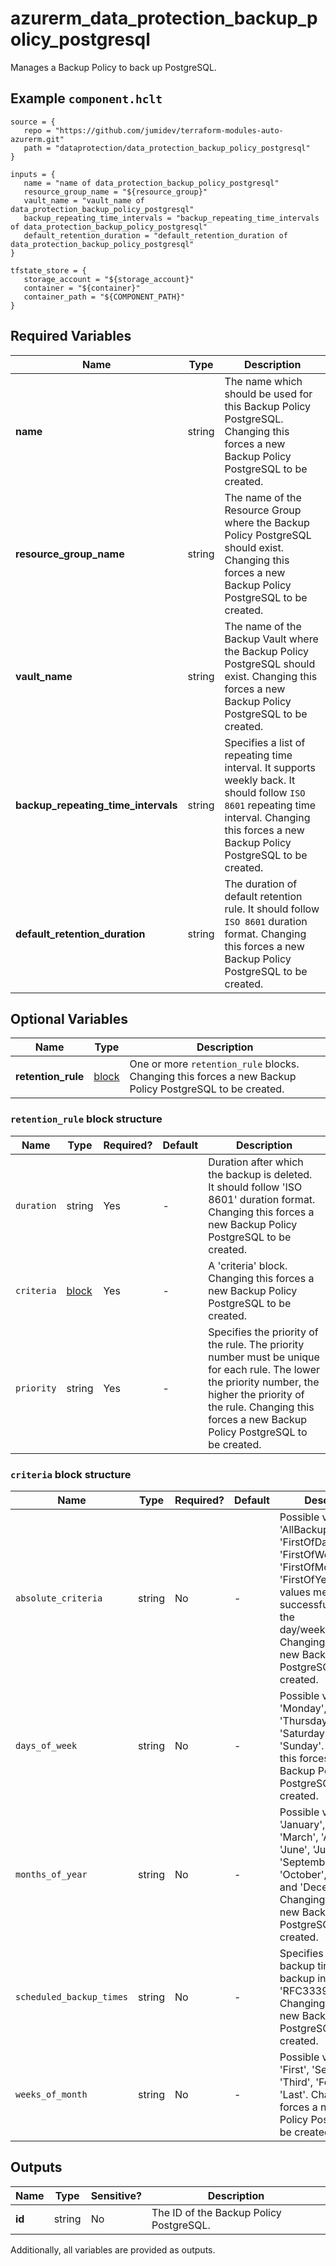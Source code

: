 # azurerm_data_protection_backup_policy_postgresql

Manages a Backup Policy to back up PostgreSQL.

## Example `component.hclt`

```hcl
source = {
   repo = "https://github.com/jumidev/terraform-modules-auto-azurerm.git" 
   path = "dataprotection/data_protection_backup_policy_postgresql" 
}

inputs = {
   name = "name of data_protection_backup_policy_postgresql" 
   resource_group_name = "${resource_group}" 
   vault_name = "vault_name of data_protection_backup_policy_postgresql" 
   backup_repeating_time_intervals = "backup_repeating_time_intervals of data_protection_backup_policy_postgresql" 
   default_retention_duration = "default_retention_duration of data_protection_backup_policy_postgresql" 
}

tfstate_store = {
   storage_account = "${storage_account}" 
   container = "${container}" 
   container_path = "${COMPONENT_PATH}" 
}

```

## Required Variables

| Name | Type |  Description |
| ---- | --------- |  ----------- |
| **name** | string |  The name which should be used for this Backup Policy PostgreSQL. Changing this forces a new Backup Policy PostgreSQL to be created. | 
| **resource_group_name** | string |  The name of the Resource Group where the Backup Policy PostgreSQL should exist. Changing this forces a new Backup Policy PostgreSQL to be created. | 
| **vault_name** | string |  The name of the Backup Vault where the Backup Policy PostgreSQL should exist. Changing this forces a new Backup Policy PostgreSQL to be created. | 
| **backup_repeating_time_intervals** | string |  Specifies a list of repeating time interval. It supports weekly back. It should follow `ISO 8601` repeating time interval. Changing this forces a new Backup Policy PostgreSQL to be created. | 
| **default_retention_duration** | string |  The duration of default retention rule. It should follow `ISO 8601` duration format. Changing this forces a new Backup Policy PostgreSQL to be created. | 

## Optional Variables

| Name | Type |  Description |
| ---- | --------- |  ----------- |
| **retention_rule** | [block](#retention_rule-block-structure) |  One or more `retention_rule` blocks. Changing this forces a new Backup Policy PostgreSQL to be created. | 

### `retention_rule` block structure

| Name | Type | Required? | Default | Description |
| ---- | ---- | --------- | ------- | ----------- |
| `duration` | string | Yes | - | Duration after which the backup is deleted. It should follow 'ISO 8601' duration format. Changing this forces a new Backup Policy PostgreSQL to be created. |
| `criteria` | [block](#retention_rule-block-structure) | Yes | - | A 'criteria' block. Changing this forces a new Backup Policy PostgreSQL to be created. |
| `priority` | string | Yes | - | Specifies the priority of the rule. The priority number must be unique for each rule. The lower the priority number, the higher the priority of the rule. Changing this forces a new Backup Policy PostgreSQL to be created. |

### `criteria` block structure

| Name | Type | Required? | Default | Description |
| ---- | ---- | --------- | ------- | ----------- |
| `absolute_criteria` | string | No | - | Possible values are 'AllBackup', 'FirstOfDay', 'FirstOfWeek', 'FirstOfMonth' and 'FirstOfYear'. These values mean the first successful backup of the day/week/month/year. Changing this forces a new Backup Policy PostgreSQL to be created. |
| `days_of_week` | string | No | - | Possible values are 'Monday', 'Tuesday', 'Thursday', 'Friday', 'Saturday' and 'Sunday'. Changing this forces a new Backup Policy PostgreSQL to be created. |
| `months_of_year` | string | No | - | Possible values are 'January', 'February', 'March', 'April', 'May', 'June', 'July', 'August', 'September', 'October', 'November' and 'December'. Changing this forces a new Backup Policy PostgreSQL to be created. |
| `scheduled_backup_times` | string | No | - | Specifies a list of backup times for backup in the 'RFC3339' format. Changing this forces a new Backup Policy PostgreSQL to be created. |
| `weeks_of_month` | string | No | - | Possible values are 'First', 'Second', 'Third', 'Fourth' and 'Last'. Changing this forces a new Backup Policy PostgreSQL to be created. |



## Outputs

| Name | Type | Sensitive? | Description |
| ---- | ---- | --------- | --------- |
| **id** | string | No  | The ID of the Backup Policy PostgreSQL. | 

Additionally, all variables are provided as outputs.
